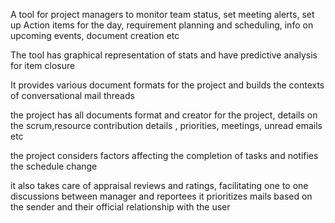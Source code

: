 A tool for project managers to monitor team status, set meeting alerts, set up Action items for the day, requirement planning and scheduling, info on upcoming events, document creation etc

The tool has graphical representation of stats and have predictive analysis for item closure

It provides various document formats for the project and builds the contexts of conversational mail threads

the project has all documents format and creator for the project, details on the scrum,resource  contribution details , priorities, meetings, unread emails etc 

the project considers factors affecting the completion of tasks and notifies the schedule change

it also takes care of appraisal reviews and ratings, facilitating one to one discussions between manager and reportees
it prioritizes mails based on the sender and their official relationship with the user
